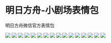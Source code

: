 # 明日方舟-小剧场表情包

明日方舟微信官方表情包

![](https://cdn.jsdelivr.net/gh/2x-ercha/twikoo-magic@master/image/Arknights_theater/theater_01.jpg)
![](https://cdn.jsdelivr.net/gh/2x-ercha/twikoo-magic@master/image/Arknights_theater/theater_02.jpg)
![](https://cdn.jsdelivr.net/gh/2x-ercha/twikoo-magic@master/image/Arknights_theater/theater_03.jpg)
![](https://cdn.jsdelivr.net/gh/2x-ercha/twikoo-magic@master/image/Arknights_theater/theater_04.jpg)
![](https://cdn.jsdelivr.net/gh/2x-ercha/twikoo-magic@master/image/Arknights_theater/theater_05.jpg)
![](https://cdn.jsdelivr.net/gh/2x-ercha/twikoo-magic@master/image/Arknights_theater/theater_06.jpg)
![](https://cdn.jsdelivr.net/gh/2x-ercha/twikoo-magic@master/image/Arknights_theater/theater_07.jpg)
![](https://cdn.jsdelivr.net/gh/2x-ercha/twikoo-magic@master/image/Arknights_theater/theater_08.jpg)
![](https://cdn.jsdelivr.net/gh/2x-ercha/twikoo-magic@master/image/Arknights_theater/theater_09.jpg)
![](https://cdn.jsdelivr.net/gh/2x-ercha/twikoo-magic@master/image/Arknights_theater/theater_10.jpg)
![](https://cdn.jsdelivr.net/gh/2x-ercha/twikoo-magic@master/image/Arknights_theater/theater_11.jpg)
![](https://cdn.jsdelivr.net/gh/2x-ercha/twikoo-magic@master/image/Arknights_theater/theater_12.jpg)
![](https://cdn.jsdelivr.net/gh/2x-ercha/twikoo-magic@master/image/Arknights_theater/theater_13.jpg)
![](https://cdn.jsdelivr.net/gh/2x-ercha/twikoo-magic@master/image/Arknights_theater/theater_14.jpg)
![](https://cdn.jsdelivr.net/gh/2x-ercha/twikoo-magic@master/image/Arknights_theater/theater_15.jpg)
![](https://cdn.jsdelivr.net/gh/2x-ercha/twikoo-magic@master/image/Arknights_theater/theater_16.jpg)
